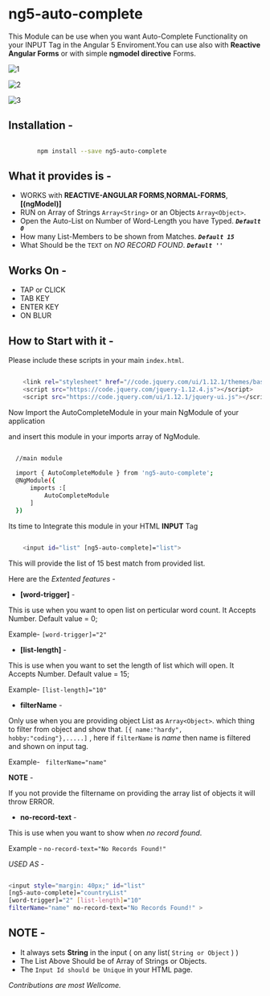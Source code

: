 # ng5-auto-complete

This Module can be use when you want Auto-Complete Functionality on your INPUT Tag in the 
Angular 5 Enviroment.You can use also with **Reactive Angular Forms** or with simple **ngmodel directive** Forms.


![1](http://res.cloudinary.com/dkws91cqo/image/upload/v1519209918/Screenshot_from_2018-02-21_16-06-21_wky5k3.png)

![2](http://res.cloudinary.com/dkws91cqo/image/upload/v1519209953/Screenshot_from_2018-02-21_16-06-25_gmgqo9.png)

![3](http://res.cloudinary.com/dkws91cqo/image/upload/v1519209957/Screenshot_from_2018-02-21_16-07-07_s1ghzk.png)

## Installation -
```sh

        npm install --save ng5-auto-complete

```

## What it provides is -

- WORKS with **REACTIVE-ANGULAR FORMS**,**NORMAL-FORMS**,**[(ngModel)]**
- RUN on Array of Strings `Array<String>` or an  Objects `Array<Object>`.
- Open the Auto-List on Number of Word-Length you have Typed. _**`Default 0`**_
- How many List-Members to be shown from Matches.  _**`Default 15`**_
- What Should be the `TEXT` on *NO RECORD FOUND*. _**`Default ''`**_

Works On -
--------

* TAP or CLICK
* TAB KEY
* ENTER KEY
* ON BLUR

## How to Start with it -


Please include these scripts in your main `index.html`.

```sh

    <link rel="stylesheet" href="//code.jquery.com/ui/1.12.1/themes/base/jquery-ui.css">
    <script src="https://code.jquery.com/jquery-1.12.4.js"></script>
    <script src="https://code.jquery.com/ui/1.12.1/jquery-ui.js"></script>

```


Now Import the AutoCompleteModule in your main NgModule of your application

and insert this module in your imports array of NgModule.

 ```sh

   //main module
   
   import { AutoCompleteModule } from 'ng5-auto-complete';
   @NgModule({
       imports :[
           AutoCompleteModule
       ]
   })

 ``` 

Its time to Integrate this module in your HTML **INPUT** Tag

```sh

    <input id="list" [ng5-auto-complete]="list">

```

This will provide the list of 15 best match from provided list.


Here are the *Extented features* -

- **[word-trigger]** -

This is use when you want to open list on perticular word count. 
It Accepts Number. Default value = 0;

Example- `[word-trigger]="2"`                  

- **[list-length]** -

This is use when you want to set the length of list which will open. 
It Accepts Number. Default value = 15;

Example- `[list-length]="10"`

- **filterName** -

Only use when you are providing object List as `Array<Object>`.
which thing to filter from object and show that.
`[{ name:"hardy", hobby:"coding"},.....]` , here if `filterName` is *name*
then name is filtered and shown on input tag.

Example- ` filterName="name"`


**NOTE** -

If you not provide the filtername on providing the array list of objects it will throw ERROR.
        
- **no-record-text** -

This is use when you want to show when *no record found*.

Example - `no-record-text="No Records Found!"`   


*USED AS* -

```sh

<input style="margin: 40px;" id="list"
[ng5-auto-complete]="countryList" 
[word-trigger]="2" [list-length]="10"
filterName="name" no-record-text="No Records Found!" >

```


NOTE -
------

- It always sets **String** in the input ( on any list( `String or Object` )  )
- The List Above Should be of Array of Strings or Objects.
- The `Input Id should be Unique` in your HTML page.



*Contributions are most Wellcome.*